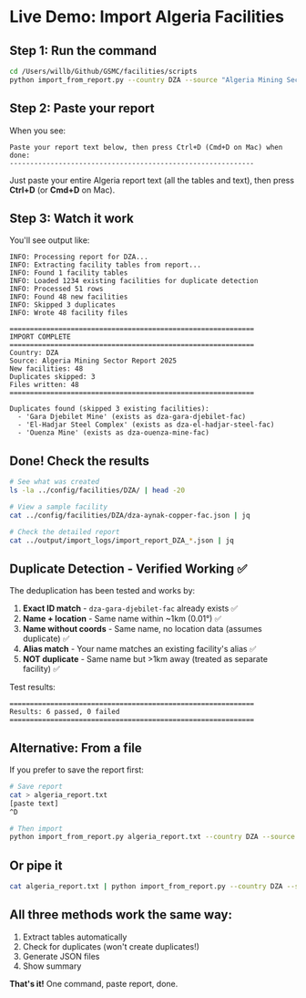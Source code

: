 # Live Demo: Import Algeria Facilities

## Step 1: Run the command

```bash
cd /Users/willb/Github/GSMC/facilities/scripts
python import_from_report.py --country DZA --source "Algeria Mining Sector Report 2025"
```

## Step 2: Paste your report

When you see:
```
Paste your report text below, then press Ctrl+D (Cmd+D on Mac) when done:
------------------------------------------------------------
```

Just paste your entire Algeria report text (all the tables and text), then press **Ctrl+D** (or **Cmd+D** on Mac).

## Step 3: Watch it work

You'll see output like:
```
INFO: Processing report for DZA...
INFO: Extracting facility tables from report...
INFO: Found 1 facility tables
INFO: Loaded 1234 existing facilities for duplicate detection
INFO: Processed 51 rows
INFO: Found 48 new facilities
INFO: Skipped 3 duplicates
INFO: Wrote 48 facility files

============================================================
IMPORT COMPLETE
============================================================
Country: DZA
Source: Algeria Mining Sector Report 2025
New facilities: 48
Duplicates skipped: 3
Files written: 48
============================================================

Duplicates found (skipped 3 existing facilities):
  - 'Gara Djebilet Mine' (exists as dza-gara-djebilet-fac)
  - 'El-Hadjar Steel Complex' (exists as dza-el-hadjar-steel-fac)
  - 'Ouenza Mine' (exists as dza-ouenza-mine-fac)
```

## Done! Check the results

```bash
# See what was created
ls -la ../config/facilities/DZA/ | head -20

# View a sample facility
cat ../config/facilities/DZA/dza-aynak-copper-fac.json | jq

# Check the detailed report
cat ../output/import_logs/import_report_DZA_*.json | jq
```

## Duplicate Detection - Verified Working ✅

The deduplication has been tested and works by:

1. **Exact ID match** - `dza-gara-djebilet-fac` already exists ✅
2. **Name + location** - Same name within ~1km (0.01°) ✅
3. **Name without coords** - Same name, no location data (assumes duplicate) ✅
4. **Alias match** - Your name matches an existing facility's alias ✅
5. **NOT duplicate** - Same name but >1km away (treated as separate facility) ✅

Test results:
```
============================================================
Results: 6 passed, 0 failed
============================================================
```

## Alternative: From a file

If you prefer to save the report first:

```bash
# Save report
cat > algeria_report.txt
[paste text]
^D

# Then import
python import_from_report.py algeria_report.txt --country DZA --source "Algeria Report"
```

## Or pipe it

```bash
cat algeria_report.txt | python import_from_report.py --country DZA --source "Algeria Report"
```

## All three methods work the same way:
1. Extract tables automatically
2. Check for duplicates (won't create duplicates!)
3. Generate JSON files
4. Show summary

**That's it!** One command, paste report, done.
